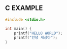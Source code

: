 ## C EXAMPLE
```c
#include <stdio.h>

int main() {
    printf("HELLO WORLD");
    printf("안녕 세상아");
}